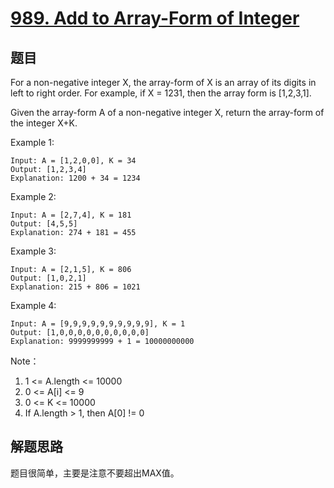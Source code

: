 # [989. Add to Array-Form of Integer](https://leetcode.com/problems/add-to-array-form-of-integer/)


## 题目
For a non-negative integer X, the array-form of X is an array of its digits in left to right order.  For example, if X = 1231, then the array form is [1,2,3,1].

Given the array-form A of a non-negative integer X, return the array-form of the integer X+K.

 

Example 1:
```text
Input: A = [1,2,0,0], K = 34
Output: [1,2,3,4]
Explanation: 1200 + 34 = 1234
```
Example 2:
```text
Input: A = [2,7,4], K = 181
Output: [4,5,5]
Explanation: 274 + 181 = 455
```
Example 3:
```text
Input: A = [2,1,5], K = 806
Output: [1,0,2,1]
Explanation: 215 + 806 = 1021
```
Example 4:
```text
Input: A = [9,9,9,9,9,9,9,9,9,9], K = 1
Output: [1,0,0,0,0,0,0,0,0,0,0]
Explanation: 9999999999 + 1 = 10000000000
```

Note：

1. 1 <= A.length <= 10000
2. 0 <= A[i] <= 9
3. 0 <= K <= 10000
4. If A.length > 1, then A[0] != 0


## 解题思路
题目很简单，主要是注意不要超出MAX值。
